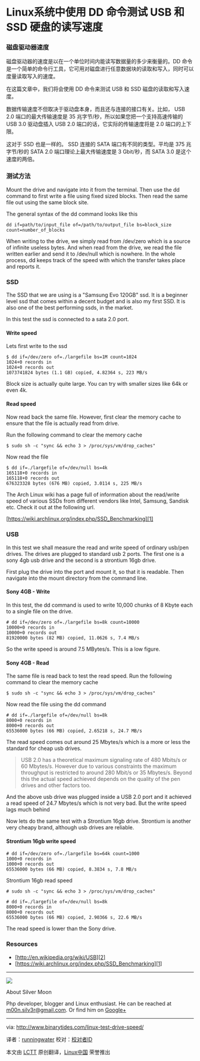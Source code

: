 Linux系统中使用 DD 命令测试 USB 和 SSD 硬盘的读写速度
================================================================================
### 磁盘驱动器速度 ###

磁盘驱动器的速度是以在一个单位时间内能读写数据量的多少来衡量的。DD 命令是一个简单的命令行工具，它可用对磁盘进行任意数据块的读取和写入，同时可以度量读取写入的速度。

在这篇文章中，我们将会使用 DD 命令来测试 USB 和 SSD 磁盘的读取和写入速度。

数据传输速度不但取决于驱动盘本身，而且还与连接的接口有关。比如， USB 2.0 端口的最大传输速度是 35 兆字节/秒，所以如果您把一个支持高速传输的 USB 3.0 驱动盘插入 USB 2.0 端口的话，它实际的传输速度将是 2.0 端口的上下限。

这对于 SSD 也是一样的。 SSD 连接的 SATA 端口有不同的类型。平均是 375 兆字节/秒的 SATA 2.0 端口理论上最大传输速度是 3 Gbit/秒，而 SATA 3.0 是这个速度的两倍。

### 测试方法 ###

Mount the drive and navigate into it from the terminal. Then use the dd command to first write a file using fixed sized blocks. Then read the same file out using the same block site.

The general syntax of the dd command looks like this

    dd if=path/to/input_file of=/path/to/output_file bs=block_size count=number_of_blocks

When writing to the drive, we simply read from /dev/zero which is a source of infinite useless bytes. And when read from the drive, we read the file written earlier and send it to /dev/null which is nowhere. In the whole process, dd keeps track of the speed with which the transfer takes place and reports it.

### SSD ###

The SSD that we are using is a "Samsung Evo 120GB" ssd. It is a beginner level ssd that comes within a decent budget and is also my first SSD. It is also one of the best performing ssds, in the market.

In this test the ssd is connected to a sata 2.0 port.

#### Write speed ####

Lets first write to the ssd

    $ dd if=/dev/zero of=./largefile bs=1M count=1024
    1024+0 records in
    1024+0 records out
    1073741824 bytes (1.1 GB) copied, 4.82364 s, 223 MB/s

Block size is actually quite large. You can try with smaller sizes like 64k or even 4k.

#### Read speed ####

Now read back the same file. However, first clear the memory cache to ensure that the file is actually read from drive.

Run the following command to clear the memory cache

    $ sudo sh -c "sync && echo 3 > /proc/sys/vm/drop_caches"

Now read the file

    $ dd if=./largefile of=/dev/null bs=4k
    165118+0 records in
    165118+0 records out
    676323328 bytes (676 MB) copied, 3.0114 s, 225 MB/s

The Arch Linux wiki has a page full of information about the read/write speed of various SSDs from different vendors like Intel, Samsung, Sandisk etc. Check it out at the following url.

[https://wiki.archlinux.org/index.php/SSD_Benchmarking][1]

### USB ###

In this test we shall measure the read and write speed of ordinary usb/pen drives. The drives are plugged to standard usb 2 ports. The first one is a sony 4gb usb drive and the second is a strontium 16gb drive.

First plug the drive into the port and mount it, so that it is readable. Then navigate into the mount directory from the command line.

#### Sony 4GB - Write ####

In this test, the dd command is used to write 10,000 chunks of 8 Kbyte each to a single file on the drive.

    # dd if=/dev/zero of=./largefile bs=8k count=10000
    10000+0 records in
    10000+0 records out
    81920000 bytes (82 MB) copied, 11.0626 s, 7.4 MB/s

So the write speed is around 7.5 MBytes/s. This is a low figure.

#### Sony 4GB - Read ####

The same file is read back to test the read speed. Run the following command to clear the memory cache

    $ sudo sh -c "sync && echo 3 > /proc/sys/vm/drop_caches"

Now read the file using the dd command

    # dd if=./largefile of=/dev/null bs=8k
    8000+0 records in
    8000+0 records out
    65536000 bytes (66 MB) copied, 2.65218 s, 24.7 MB/s

The read speed comes out around 25 Mbytes/s which is a more or less the standard for cheap usb drives.

> USB 2.0 has a theoretical maximum signaling rate of 480 Mbits/s or 60 Mbytes/s. However due to various constraints the maximum throughput is restricted to around 280 Mbit/s or 35 Mbytes/s. Beyond this the actual speed achieved depends on the quality of the pen drives and other factors too.

And the above usb drive was plugged inside a USB 2.0 port and it achieved a read speed of 24.7 Mbytes/s which is not very bad. But the write speed lags much behind

Now lets do the same test with a Strontium 16gb drive. Strontium is another very cheapy brand, although usb drives are reliable.

#### Strontium 16gb write speed ####

    # dd if=/dev/zero of=./largefile bs=64k count=1000
    1000+0 records in
    1000+0 records out
    65536000 bytes (66 MB) copied, 8.3834 s, 7.8 MB/s

Strontium 16gb read speed

    # sudo sh -c "sync && echo 3 > /proc/sys/vm/drop_caches"
    
    # dd if=./largefile of=/dev/null bs=8k
    8000+0 records in
    8000+0 records out
    65536000 bytes (66 MB) copied, 2.90366 s, 22.6 MB/s

The read speed is lower than the Sony drive.

### Resources ###

- [http://en.wikipedia.org/wiki/USB][2]
- [https://wiki.archlinux.org/index.php/SSD_Benchmarking][1]

----------

![](http://0.gravatar.com/avatar/e23f2767e6907e798da5b28694a2bf28?s=64&d=&r=G)

About Silver Moon

Php developer, blogger and Linux enthusiast. He can be reached at [m00n.silv3r@gmail.com][e]. Or find him on [Google+][g]

--------------------------------------------------------------------------------

via: http://www.binarytides.com/linux-test-drive-speed/

译者：[runningwater](https://github.com/runningwater) 校对：[校对者ID](https://github.com/校对者ID)

本文由 [LCTT](https://github.com/LCTT/TranslateProject) 原创翻译，[Linux中国](http://linux.cn/) 荣誉推出

[1]:http://wiki.archlinux.org/index.php/SSD_Benchmarking
[2]:http://en.wikipedia.org/wiki/USB
[e]:m00n.silv3r@gmail.com
[g]:http://plus.google.com/117145272367995638274/posts